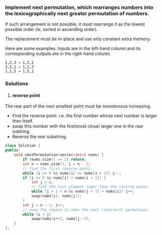 ### Implement next permutation, which rearranges numbers into the lexicographically next greater permutation of numbers.

If such arrangement is not possible, it must rearrange it as the lowest possible order (ie, sorted in ascending order).

The replacement must be in-place and use only constant extra memory.

Here are some examples. Inputs are in the left-hand column and its corresponding outputs are in the right-hand column.

```
1,2,3 → 1,3,2
3,2,1 → 1,2,3
1,1,5 → 1,5,1
```

### Solutions

1. #### reverse point

The rear part of the next smallest point must be monotonous increasing.

- Find the reverse point. i.e. the first number whose next number is larger then itself.
- swap this number with the first(most close) larger one in the rear subtring.
- Reverse the rear substring.

```c++
class Solution {
public:
    void nextPermutation(vector<int>& nums) {
        if (nums.size() <= 1) return;
        int n = nums.size(), i = n - 2;
        // find the first reverse point.
        while (i >= 0 && nums[i] >= nums[i + 1]) i--;
        if (i >= 0 && nums[i] < nums[i + 1]) {
            int j = i;
            // find the last element lager than the reverse point.
            while (j + 1 < n && nums[j + 1] > nums[i]) j++;
            swap(nums[i], nums[j]);
        }
        int j = n - 1; i++;
        // swap the region to make the next (smallest) permutaion.
        while (i < j)
            swap(nums[i++], nums[j--]);
    }
};
```

